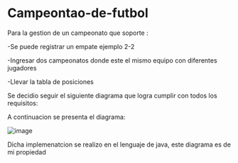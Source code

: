# Campeontao-de-futbol

Para la gestion de un campeonato que soporte :

-Se puede registrar un empate ejemplo 2-2

-Ingresar dos campeonatos donde este el mismo equipo con diferentes jugadores

-Llevar la tabla de posiciones

Se decidio seguir el siguiente diagrama que logra cumplir con todos los requisitos:

A continuacion se presenta el diagrama:

![image](https://github.com/user-attachments/assets/624329f8-4460-4408-98d7-e459582a9556)



Dicha implemenatcion se realizo en el lenguaje de java, este diagrama es de mi propiedad

